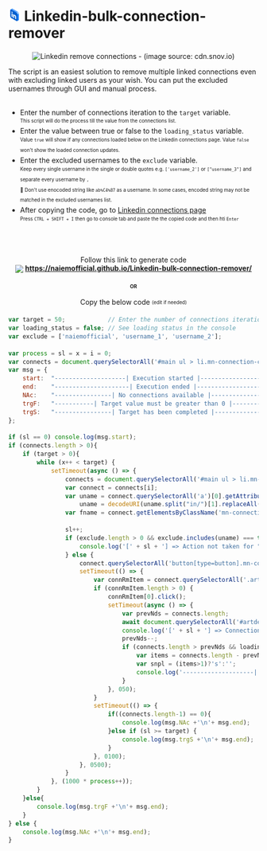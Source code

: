 <h1><img width="25px" src="https://raw.githubusercontent.com/naiemofficial/Linkedin-bulk-connection-remover/main/linkedin.png"/> Linkedin-bulk-connection-remover</h1>
<p align="center"><img align="center" width="600px" src="https://user-images.githubusercontent.com/34242279/158029998-e3703467-b980-4ec2-b223-ec9d8e796ebf.png" alt="Linkedin remove connections - (image source: cdn.snov.io)"/></p>
The script is an easiest solution to remove multiple linked connections even with excluding linked users as your wish. You can put the excluded usernames through GUI and manual process.
<br><br>
<ul>
	<li>Enter the number of connections iteration to the <code>target</code> variable. <br> <sub><sup>This script will do the process till the value from the connections list.</sup></sub></li>
	<li>Enter the value between true or false to the <code>loading_status</code> variable. <br> <sub><sup>Value <code>true</code> will show if any connections loaded below on the Linkedin connections page. Value <code>false</code> won't show the loaded connection updates.</sup></sub></li>
	<li>Enter the excluded usernames to the <code>exclude</code> variable. <br> <sub><sup>Keep every single username in the single or double quotes e.g. <code>['username_2']</code> or <code>["username_3"]</code> and separate every username by <code>,</code> <br> 🔴 Don't use enocoded string like <code>ab%C4%87</code> as a username. In some cases, encoded string may not be matched in the excluded usernames list.</sup></sub>
	</li>
	<li>After copying the code, go to <a href="https://www.linkedin.com/mynetwork/invite-connect/connections/" target="_blank">Linkedin connections page</a> <br> <sub><sup>Press <code>CTRL + SHIFT + I</code> then go to console tab and paste the the copied code and then hti <code>Enter</code></sup></sub></li>
</ul>
<br><br>
<p align="center">
	Follow this link to generate code <br>
	<sub><img height="20px" src="https://user-images.githubusercontent.com/34242279/157722497-db7e3df1-b593-4175-8557-614046fa4cc7.png"/></sub>
	<a href="https://naiemofficial.github.io/Linkedin-bulk-connection-remover/" target="_blank"><strong>https://naiemofficial.github.io/Linkedin-bulk-connection-remover/</strong></a>
</p>

<p align="center"><sup><sub><b>OR</b></sub></sup></p>

<p align="center">Copy the below code <sub><sup>(edit if needed)</sup></sub></p>

```js
var target = 50;            // Enter the number of connections iteration
var loading_status = false; // See loading status in the console
var exclude = ['naiemofficial', 'username_1', 'username_2'];

var process = sl = x = i = 0;
var connects = document.querySelectorAll('#main ul > li.mn-connection-card');
var msg = {
    start:  "--------------------| Execution started |--------------------",
    end:    "---------------------| Execution ended |---------------------",
    NAc:    "----------------| No connections available |-----------------",
    trgF:   "-----------| Target value must be greater than 0 |-----------",
    trgS:   "----------------| Target has been completed |----------------"
};

if (sl == 0) console.log(msg.start);
if (connects.length > 0){
    if (target > 0){
        while (x++ < target) {
            setTimeout(async () => {
                connects = document.querySelectorAll('#main ul > li.mn-connection-card');
                var connect = connects[i];
                var uname = connect.querySelectorAll('a')[0].getAttribute('href');
                    uname = decodeURI(uname.split("in/")[1].replaceAll('/', ''));
                var fname = connect.getElementsByClassName('mn-connection-card__name')[0].innerText;

                sl++;
                if (exclude.length > 0 && exclude.includes(uname) === true) {
                    console.log('[' + sl + '] => Action not taken for "' + fname + '"'); i++;
                } else {
                    connect.querySelectorAll('button[type=button].mn-connection-card__dropdown-trigger')[0].click();
                    setTimeout(() => {
                        var connRmItem = connect.querySelectorAll('.artdeco-dropdown__item > button[type=button]');
                        if (connRmItem.length > 0) {
                            connRmItem[0].click();
                            setTimeout(async () => {
                                var prevNds = connects.length;
                                await document.querySelectorAll('#artdeco-modal-outlet button.artdeco-button--primary')[0].click();
                                console.log('[' + sl + '] => Connection removed with "' + fname + '"');
                                prevNds--;
                                if (connects.length > prevNds && loading_status === true){
                                    var items = connects.length - prevNds;
                                    var snpl = (items>1)?'s':'';
                                    console.log('--------------------| ' + items +' item' +snpl+ ' loaded... |--------------------');
                                }
                            }, 050);
                        }
                        setTimeout(() => {
                            if((connects.length-1) == 0){
                                console.log(msg.NAc +'\n'+ msg.end);
                            }else if (sl >= target) {
                                console.log(msg.trgS +'\n'+ msg.end);
                            }
                        }, 0100);
                    }, 0500);
                }
            }, (1000 * process++));
        }
    }else{
        console.log(msg.trgF +'\n'+ msg.end);
    }
} else {
    console.log(msg.NAc +'\n'+ msg.end);
}
```
